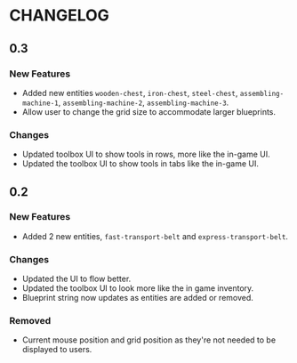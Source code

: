 # CHANGELOG

## 0.3

### New Features

 * Added new entities `wooden-chest`, `iron-chest`, `steel-chest`, `assembling-machine-1`, `assembling-machine-2`, `assembling-machine-3`.
 * Allow user to change the grid size to accommodate larger blueprints.

### Changes

 * Updated toolbox UI to show tools in rows, more like the in-game UI.
 * Updated the toolbox UI to show tools in tabs like the in-game UI.

## 0.2

### New Features

 * Added 2 new entities, `fast-transport-belt` and `express-transport-belt`.

### Changes

 * Updated the UI to flow better.
 * Updated the toolbox UI to look more like the in game inventory.
 * Blueprint string now updates as entities are added or removed.

### Removed

 * Current mouse position and grid position as they're not needed to be displayed to users.
